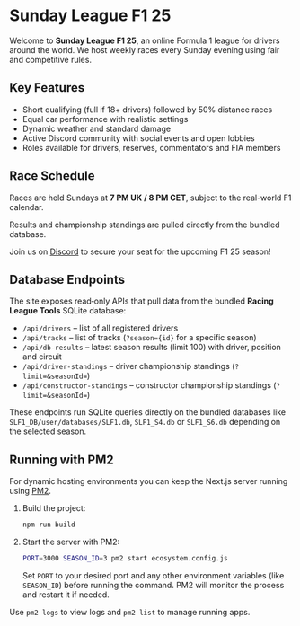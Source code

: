 # Sunday League F1 25

Welcome to **Sunday League F1 25**, an online Formula 1 league for drivers around the world. We host weekly races every Sunday evening using fair and competitive rules.

## Key Features

- Short qualifying (full if 18+ drivers) followed by 50% distance races
- Equal car performance with realistic settings
- Dynamic weather and standard damage
- Active Discord community with social events and open lobbies
- Roles available for drivers, reserves, commentators and FIA members

## Race Schedule

Races are held Sundays at **7 PM UK / 8 PM CET**, subject to the real-world F1 calendar.

Results and championship standings are pulled directly from the bundled database.

Join us on [Discord](https://discord.gg/slf1) to secure your seat for the upcoming F1 25 season!

## Database Endpoints

The site exposes read‑only APIs that pull data from the bundled **Racing League Tools** SQLite database:

- `/api/drivers` – list of all registered drivers
- `/api/tracks` – list of tracks (`?season={id}` for a specific season)
- `/api/db-results` – latest season results (limit 100) with driver, position and circuit
- `/api/driver-standings` – driver championship standings (`?limit=&seasonId=`)
- `/api/constructor-standings` – constructor championship standings (`?limit=&seasonId=`)

These endpoints run SQLite queries directly on the bundled databases like
`SLF1_DB/user/databases/SLF1.db`, `SLF1_S4.db` or `SLF1_S6.db` depending on the
selected season.

## Running with PM2

For dynamic hosting environments you can keep the Next.js server running using [PM2](https://pm2.keymetrics.io/).

1. Build the project:
   ```bash
   npm run build
   ```
2. Start the server with PM2:
   ```bash
   PORT=3000 SEASON_ID=3 pm2 start ecosystem.config.js
   ```
   Set `PORT` to your desired port and any other environment variables (like `SEASON_ID`) before running the command. PM2 will monitor the process and restart it if needed.

Use `pm2 logs` to view logs and `pm2 list` to manage running apps.
